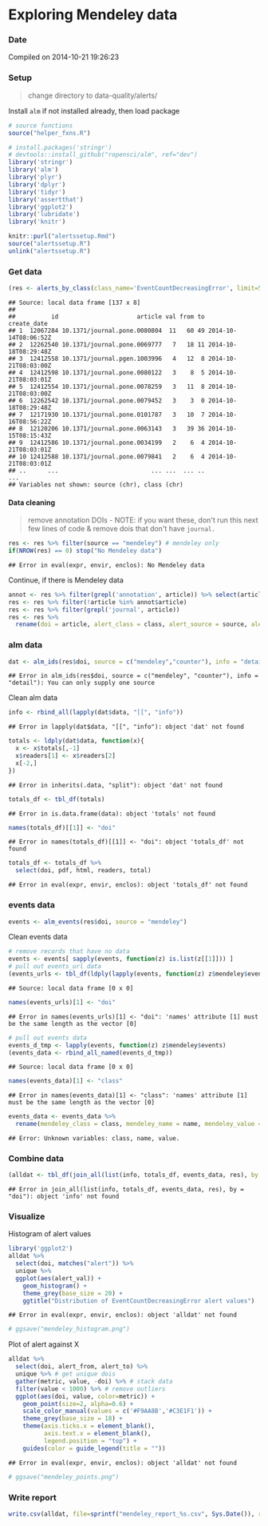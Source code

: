 Exploring Mendeley data
========================================================



### Date 

Compiled on 2014-10-21 19:26:23

### Setup

> change directory to data-quality/alerts/


Install `alm` if not installed already, then load package


```r
# source functions
source("helper_fxns.R")

# install.packages('stringr')
# devtools::install_github("ropensci/alm", ref="dev")
library('stringr')
library('alm')
library('plyr')
library('dplyr')
library('tidyr')
library('assertthat')
library('ggplot2')
library('lubridate')
library('knitr')
```


```r
knitr::purl("alertssetup.Rmd")
source("alertssetup.R")
unlink("alertssetup.R")
```

### Get data


```r
(res <- alerts_by_class(class_name='EventCountDecreasingError', limit=5000L))
```

```
## Source: local data frame [137 x 8]
## 
##          id                      article val from to          create_date
## 1  12067284 10.1371/journal.pone.0080804  11   60 49 2014-10-14T08:06:52Z
## 2  12262540 10.1371/journal.pone.0069777   7   18 11 2014-10-18T08:29:48Z
## 3  12412558 10.1371/journal.pgen.1003996   4   12  8 2014-10-21T08:03:00Z
## 4  12412598 10.1371/journal.pone.0080122   3    8  5 2014-10-21T08:03:01Z
## 5  12412554 10.1371/journal.pone.0078259   3   11  8 2014-10-21T08:03:00Z
## 6  12262542 10.1371/journal.pone.0079452   3    3  0 2014-10-18T08:29:48Z
## 7  12171930 10.1371/journal.pone.0101787   3   10  7 2014-10-16T08:56:22Z
## 8  12120206 10.1371/journal.pone.0063143   3   39 36 2014-10-15T08:15:43Z
## 9  12412586 10.1371/journal.pone.0034199   2    6  4 2014-10-21T08:03:01Z
## 10 12412588 10.1371/journal.pone.0079841   2    6  4 2014-10-21T08:03:01Z
## ..      ...                          ... ...  ... ..                  ...
## Variables not shown: source (chr), class (chr)
```

#### Data cleaning

> remove annotation DOIs - NOTE: if you want these, don't run this next few lines of code & remove dois that don't have `journal.`


```r
res <- res %>% filter(source == "mendeley") # mendeley only
if(NROW(res) == 0) stop("No Mendeley data")
```

```
## Error in eval(expr, envir, enclos): No Mendeley data
```

Continue, if there is Mendeley data


```r
annot <- res %>% filter(grepl('annotation', article)) %>% select(article) 
res <- res %>% filter(!article %in% annot$article)
res <- res %>% filter(grepl('journal', article))
res <- res %>% 
  rename(doi = article, alert_class = class, alert_source = source, alert_create_date = create_date, alert_id = id, alert_val = val, alert_from = from, alert_to = to)
```

### alm data


```r
dat <- alm_ids(res$doi, source = c("mendeley","counter"), info = "detail")
```

```
## Error in alm_ids(res$doi, source = c("mendeley", "counter"), info = "detail"): You can only supply one source
```

Clean alm data


```r
info <- rbind_all(lapply(dat$data, "[[", "info"))
```

```
## Error in lapply(dat$data, "[[", "info"): object 'dat' not found
```

```r
totals <- ldply(dat$data, function(x){ 
  x <- x$totals[,-1]
  x$readers[1] <- x$readers[2]
  x[-2,]
})
```

```
## Error in inherits(.data, "split"): object 'dat' not found
```

```r
totals_df <- tbl_df(totals)
```

```
## Error in is.data.frame(data): object 'totals' not found
```

```r
names(totals_df)[[1]] <- "doi"
```

```
## Error in names(totals_df)[[1]] <- "doi": object 'totals_df' not found
```

```r
totals_df <- totals_df %>%
  select(doi, pdf, html, readers, total)
```

```
## Error in eval(expr, envir, enclos): object 'totals_df' not found
```

### events data


```r
events <- alm_events(res$doi, source = "mendeley")
```

Clean events data


```r
# remove records that have no data
events <- events[ sapply(events, function(z) is.list(z[[1]])) ]
# pull out events_url data
(events_urls <- tbl_df(ldply(lapply(events, function(z) z$mendeley$events_url))))
```

```
## Source: local data frame [0 x 0]
```

```r
names(events_urls)[1] <- "doi"
```

```
## Error in names(events_urls)[1] <- "doi": 'names' attribute [1] must be the same length as the vector [0]
```

```r
# pull out events data
events_d_tmp <- lapply(events, function(z) z$mendeley$events)
(events_data <- rbind_all_named(events_d_tmp))
```

```
## Source: local data frame [0 x 0]
```

```r
names(events_data)[1] <- "class"
```

```
## Error in names(events_data)[1] <- "class": 'names' attribute [1] must be the same length as the vector [0]
```

```r
events_data <- events_data %>%
  rename(mendeley_class = class, mendeley_name = name, mendeley_value = value)
```

```
## Error: Unknown variables: class, name, value.
```

### Combine data


```r
(alldat <- tbl_df(join_all(list(info, totals_df, events_data, res), by = "doi")))
```

```
## Error in join_all(list(info, totals_df, events_data, res), by = "doi"): object 'info' not found
```

### Visualize

Histogram of alert values


```r
library('ggplot2')
alldat %>%
  select(doi, matches("alert")) %>%
  unique %>%
  ggplot(aes(alert_val)) + 
    geom_histogram() + 
    theme_grey(base_size = 20) +
    ggtitle("Distribution of EventCountDecreasingError alert values")
```

```
## Error in eval(expr, envir, enclos): object 'alldat' not found
```

```r
# ggsave("mendeley_histogram.png")
```

Plot of alert against X


```r
alldat %>%
  select(doi, alert_from, alert_to) %>%
  unique %>% # get unique dois
  gather(metric, value, -doi) %>% # stack data
  filter(value < 1000) %>% # remove outliers
  ggplot(aes(doi, value, color=metric)) +
    geom_point(size=2, alpha=0.6) +
    scale_color_manual(values = c('#F9AA8B','#C3E1F1')) +
    theme_grey(base_size = 18) +
    theme(axis.ticks.x = element_blank(), 
          axis.text.x = element_blank(),
          legend.position = "top") +
    guides(color = guide_legend(title = ""))
```

```
## Error in eval(expr, envir, enclos): object 'alldat' not found
```

```r
# ggsave("mendeley_points.png")
```

### Write report


```r
write.csv(alldat, file=sprintf("mendeley_report_%s.csv", Sys.Date()), row.names=FALSE)
```
